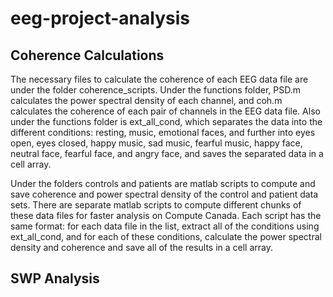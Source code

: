 # eeg-project-analysis

## Coherence Calculations
The necessary files to calculate the coherence of each EEG data file are under the folder coherence_scripts. Under the functions folder, PSD.m calculates the power spectral density of each channel, and coh.m calculates the coherence of each pair of channels in the EEG data file. Also under the functions folder is ext_all_cond, which separates the data into the different conditions: resting, music, emotional faces, and further into eyes open, eyes closed, happy music, sad music, fearful music, happy face, neutral face, fearful face, and angry face, and saves the separated data in a cell array. 

Under the folders controls and patients are matlab scripts to compute and save coherence and power spectral density of the control and patient data sets. There are separate matlab scripts to compute different chunks of these data files for faster analysis on Compute Canada. Each script has the same format: for each data file in the list, extract all of the conditions using ext_all_cond, and for each of these conditions, calculate the power spectral density and coherence and save all of the results in a cell array.

## SWP Analysis



